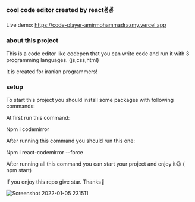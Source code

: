 ### cool code editor created by react✌✌
Live demo: https://code-player-amirmohammadrazmy.vercel.app

### about this project

This is a code editor like codepen that you can write code and run it with 3 programming languages. (js,css,html)

It is created for iranian programmers!

### setup

To start this project you should install some packages with following commands:

At first run this command:

Npm i codemirror

After running this command you should run this one:

Npm i react-codemirror --force

After running all this command you can start your project and enjoy it😃 ( npm start)

If you enjoy this repo give star. Thanks🙏

![Screenshot 2022-01-05 231511](https://user-images.githubusercontent.com/89338219/148279381-b2f6a64e-b7d7-4360-961c-9c9d1192359c.png)
